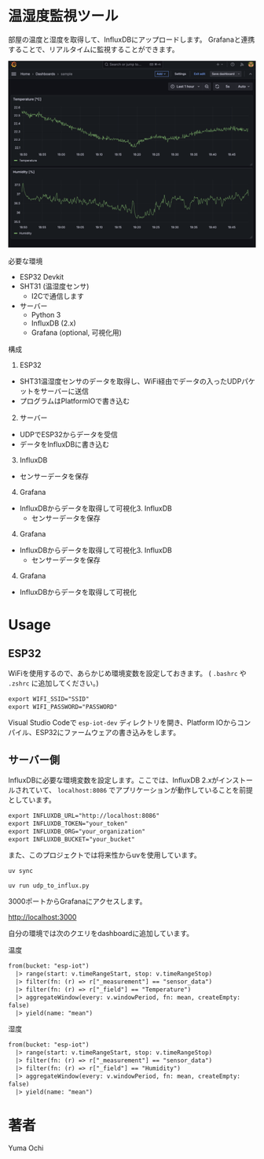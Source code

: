 # 温湿度監視ツール

部屋の温度と湿度を取得して、InfluxDBにアップロードします。
Grafanaと連携することで、リアルタイムに監視することができます。

![](img/grafana.png)

必要な環境

- ESP32 Devkit
- SHT31 (温湿度センサ)
  - I2Cで通信します
- サーバー
  - Python 3
  - InfluxDB (2.x)
  - Grafana (optional, 可視化用)
 

構成

1. ESP32
  - SHT31温湿度センサのデータを取得し、WiFi経由でデータの入ったUDPパケットをサーバーに送信
  - プログラムはPlatformIOで書き込む
2. サーバー
  - UDPでESP32からデータを受信
  - データをInfluxDBに書き込む
3. InfluxDB
  - センサーデータを保存
4. Grafana
  - InfluxDBからデータを取得して可視化3. InfluxDB
    - センサーデータを保存
4. Grafana
  - InfluxDBからデータを取得して可視化3. InfluxDB
    - センサーデータを保存
4. Grafana
  - InfluxDBからデータを取得して可視化

# Usage

## ESP32

WiFiを使用するので、あらかじめ環境変数を設定しておきます。 ( `.bashrc` や `.zshrc` に追加してください。)

```shell
export WIFI_SSID="SSID"
export WIFI_PASSWORD="PASSWORD"
```

Visual Studio Codeで `esp-iot-dev` ディレクトリを開き、Platform IOからコンパイル、ESP32にファームウェアの書き込みをします。


## サーバー側

InfluxDBに必要な環境変数を設定します。ここでは、InfluxDB 2.xがインストールされていて、 `localhost:8086` でアプリケーションが動作していることを前提としています。

```shell
export INFLUXDB_URL="http://localhost:8086"
export INFLUXDB_TOKEN="your_token"
export INFLUXDB_ORG="your_organization"
export INFLUXDB_BUCKET="your_bucket"
```

また、このプロジェクトでは将来性からuvを使用しています。

```shell
uv sync
```

```
uv run udp_to_influx.py
```


3000ポートからGrafanaにアクセスします。

[http://localhost:3000](http://localhost:3000)


自分の環境では次のクエリをdashboardに追加しています。

温度

```flux
from(bucket: "esp-iot")
  |> range(start: v.timeRangeStart, stop: v.timeRangeStop)
  |> filter(fn: (r) => r["_measurement"] == "sensor_data")
  |> filter(fn: (r) => r["_field"] == "Temperature")
  |> aggregateWindow(every: v.windowPeriod, fn: mean, createEmpty: false)
  |> yield(name: "mean")
```

湿度

```flux
from(bucket: "esp-iot")
  |> range(start: v.timeRangeStart, stop: v.timeRangeStop)
  |> filter(fn: (r) => r["_measurement"] == "sensor_data")
  |> filter(fn: (r) => r["_field"] == "Humidity")
  |> aggregateWindow(every: v.windowPeriod, fn: mean, createEmpty: false)
  |> yield(name: "mean")
```


# 著者

Yuma Ochi
